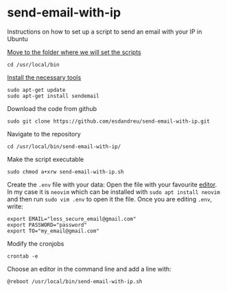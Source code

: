 # send-email-with-ip
Instructions on how to set up a script to send an email with your IP in Ubuntu

[Move to the folder where we will set the
scripts](https://askubuntu.com/a/465209)
```
cd /usr/local/bin
```

[Install the necessary
tools](https://tecadmin.net/send-email-from-gmail-smtp-via-linux-command/)
```
sudo apt-get update
sudo apt-get install sendemail
```

Download the code from github
```
sudo git clone https://github.com/esdandreu/send-email-with-ip.git
```

Navigate to the repository
```
cd /usr/local/bin/send-email-with-ip/
```

Make the script executable
```
sudo chmod a+xrw send-email-with-ip.sh
```

Create the `.env` file with your data: Open the file with your favourite
[editor](https://www.informit.com/articles/article.aspx?p=1226928&seqNum=3). In
my case it is `neovim` which can be installed with `sudo apt install neovim`
and then run `sudo vim .env` to open it the file. Once you are editing `.env`,
write:
```
export EMAIL="less_secure_email@gmail.com"
export PASSWORD="password"
export TO="my_email@gmail.com"
```

Modify the cronjobs
```
crontab -e
```

Choose an editor in the command line and add a line with:
```
@reboot /usr/local/bin/send-email-with-ip.sh
```
